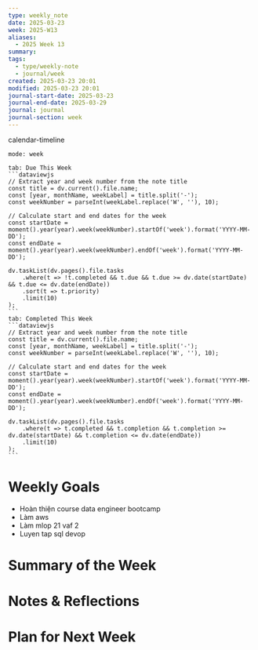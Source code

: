 ```yaml
---
type: weekly_note
date: 2025-03-23
week: 2025-W13
aliases:
  - 2025 Week 13
summary: 
tags:
  - type/weekly-note
  - journal/week
created: 2025-03-23 20:01
modified: 2025-03-23 20:01
journal-start-date: 2025-03-23
journal-end-date: 2025-03-29
journal: jourmal
journal-section: week
---
```


calendar-timeline
```calendar-timeline
mode: week
```
````tabs
tab: Due This Week
```dataviewjs
// Extract year and week number from the note title
const title = dv.current().file.name;
const [year, monthName, weekLabel] = title.split('-');
const weekNumber = parseInt(weekLabel.replace('W', ''), 10);

// Calculate start and end dates for the week
const startDate = moment().year(year).week(weekNumber).startOf('week').format('YYYY-MM-DD');
const endDate = moment().year(year).week(weekNumber).endOf('week').format('YYYY-MM-DD');

dv.taskList(dv.pages().file.tasks
    .where(t => !t.completed && t.due && t.due >= dv.date(startDate) && t.due <= dv.date(endDate))
    .sort(t => t.priority)
    .limit(10)
);
```
tab: Completed This Week
```dataviewjs
// Extract year and week number from the note title
const title = dv.current().file.name;
const [year, monthName, weekLabel] = title.split('-');
const weekNumber = parseInt(weekLabel.replace('W', ''), 10);

// Calculate start and end dates for the week
const startDate = moment().year(year).week(weekNumber).startOf('week').format('YYYY-MM-DD');
const endDate = moment().year(year).week(weekNumber).endOf('week').format('YYYY-MM-DD');

dv.taskList(dv.pages().file.tasks
    .where(t => t.completed && t.completion && t.completion >= dv.date(startDate) && t.completion <= dv.date(endDate))
    .limit(10)
);
```
````
# Weekly Goals
 - Hoàn thiện course data engineer bootcamp
 - Làm aws 
 - Làm mlop 21 vaf 2
 - Luyen tap sql devop 
# Summary of the Week


# Notes & Reflections

  
# Plan for Next Week